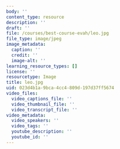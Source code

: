 ```yaml
---
body: ''
content_type: resource
description: ''
draft: ''
file: /courses/best-course-evah/leo.jpg
file_type: image/jpeg
image_metadata:
  caption: ''
  credit: ''
  image-alt: ''
learning_resource_types: []
license: ''
resourcetype: Image
title: leo.jpg
uid: 023d4b1a-9bca-4cc4-809d-197d37ff5674
video_files:
  video_captions_file: ''
  video_thumbnail_file: ''
  video_transcript_file: ''
video_metadata:
  video_speakers: ''
  video_tags: ''
  youtube_description: ''
  youtube_id: ''
---
```

